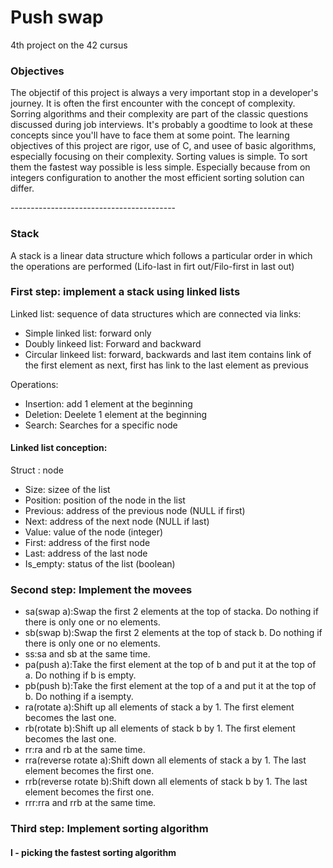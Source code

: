 <h1>Push swap</h1>
4th project on the 42 cursus

<h3>Objectives</h3>
<p>
The objectif of this project is always a very important stop in a developer's journey. It is often the first encounter with the concept of complexity.
Sorring algorithms and their complexity are part of the classic questions discussed during job interviews. It's probably a goodtime to look at these concepts since you'll have to face them at some point.
The learning objectives of this project are rigor, use of C, and usee of basic algorithms, especially focusing on their complexity.
Sorting values is simple. To sort them the fastest way possible is less simple. Especially because from on integers configuration to another the most efficient sorting solution can differ.
</p>
-----------------------------------------
  <h3>Stack</h3>
  <p>
    A stack is a linear data structure which follows a particular order in which the operations are performed (Lifo-last in firt out/Filo-first in last out)
 
  <h3>First step: implement a stack using linked lists</h3>
  Linked list: sequence of data structures which are connected via links:
  <ul>
  <li>Simple linked list: forward only</li>
  <li>Doubly linkeed list: Forward and backward</li>
  <li>Circular linkeed list: forward, backwards and last item contains link of the first element as next, first has link to the last element as previous </li>
  </ul>
  Operations: 
  <ul>
    <li>Insertion: add 1 element at the beginning</li>
    <li>Deletion: Deelete 1 element at the beginning</li>
    <li>Search: Searches for a specific node</li>
  </ul>
  <h4>Linked list conception:</h4>
  Struct : node
  <ul>
    <li>Size: sizee of the list</li>
    <li>Position: position of the node in the list</li>
    <li>Previous: address of the previous node (NULL if first)</li>
    <li>Next: address of the next node (NULL if last)</li>
    <li>Value: value of the node (integer)</li>
    <li>First: address of the first node</li>
    <li>Last: address of the last node</li>
    <li>Is_empty: status of the list (boolean)</li>
  </ul>
  <h3>Second step: Implement the movees</h3>
  <ul>
  <li>sa(swap a):Swap the first 2 elements at the top of stacka. Do nothing if there is only one or no elements.</li>
  <li>sb(swap b):Swap the first 2 elements at the top of stack b. Do nothing if there is only one or no elements.</li>
  <li>ss:sa and sb at the same time.</li>
  <li>pa(push a):Take the first element at the top of b and put it at the top of a. Do nothing if b is empty.</li>
  <li>pb(push b):Take the first element at the top of a and put it at the top of b. Do nothing if a isempty.</li>
  <li>ra(rotate a):Shift up all elements of stack a by 1. The first element becomes the last one.</li>
  <li>rb(rotate b):Shift up all elements of stack b by 1. The first element becomes the last one.</li>
  <li>rr:ra and rb at the same time.</li>
  <li>rra(reverse rotate a):Shift down all elements of stack a by 1. The last element becomes the first one.</li>
  <li>rrb(reverse rotate b):Shift down all elements of stack b by 1. The last element becomes the first one.</li>
  <li>rrr:rra and rrb at the same time.</li>
  </ul>
  <h3>Third step: Implement sorting algorithm</h3>
  <h4>I - picking the fastest sorting algorithm</h4>
  </p>
  
  
